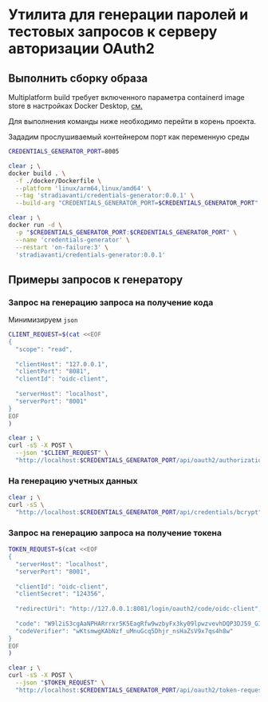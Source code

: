 # Утилита для генерации паролей и тестовых запросов к серверу авторизации OAuth2 

## Выполнить сборку образа

Multiplatform build требует включенного параметра containerd image store в настройках Docker Desktop, [см.](https://docs.docker.com/build/building/multi-platform/)

Для выполнения команды ниже необходимо перейти в корень проекта.

Зададим прослушиваемый контейнером порт как переменную среды

```sh
CREDENTIALS_GENERATOR_PORT=8005
```

```sh
clear ; \
docker build . \
  -f ./docker/Dockerfile \
  --platform 'linux/arm64,linux/amd64' \
  --tag 'stradiavanti/credentials-generator:0.0.1' \
  --build-arg "CREDENTIALS_GENERATOR_PORT=$CREDENTIALS_GENERATOR_PORT"
```

```sh
clear ; \
docker run -d \
  -p "$CREDENTIALS_GENERATOR_PORT:$CREDENTIALS_GENERATOR_PORT" \
  --name 'credentials-generator' \
  --restart 'on-failure:3' \
  'stradiavanti/credentials-generator:0.0.1'
```

## Примеры запросов к генератору

### Запрос на генерацию запроса на получение кода

Минимизируем `json`

```sh
CLIENT_REQUEST=$(cat <<EOF 
{
  "scope": "read",
  
  "clientHost": "127.0.0.1",
  "clientPort": "8081",
  "clientId": "oidc-client",
  
  "serverHost": "localhost",
  "serverPort": "8001"
}
EOF
)
```

```sh
clear ; \
curl -sS -X POST \
  --json "$CLIENT_REQUEST" \
  "http://localhost:$CREDENTIALS_GENERATOR_PORT/api/oauth2/authorization-url" | jq
```

### На генерацию учетных данных

```sh
clear ; \
curl -sS \
  "http://localhost:$CREDENTIALS_GENERATOR_PORT/api/credentials/bcrypt" | jq
```

### Запрос на генерацию запроса на получение токена

```sh
TOKEN_REQUEST=$(cat <<EOF 
{
  "serverHost": "localhost",
  "serverPort": "8001",
  
  "clientId": "oidc-client",
  "clientSecret": "124356",
  
  "redirectUri": "http://127.0.0.1:8081/login/oauth2/code/oidc-client",
  
  "code": "W9l2iS3cgAaNPHARrrxr5K5EagRfw9wzbyFx3ky09lpwzvevhDQP3DJ59_GIjft3p26Gfd-H0pT5mxcngNiVHCFnDWkQb8Ti2of5Pxqu_-0I3bfvUjbEE__wdHFaVY5l",
  "codeVerifier": "wKtsmwgKAbNzf_uMnuGcq5Dhjr_nsHaZsV9x7qs4h8w"
}
EOF
)
```

```sh
clear ; \
curl -sS -X POST \
  --json "$TOKEN_REQUEST" \
  "http://localhost:$CREDENTIALS_GENERATOR_PORT/api/oauth2/token-request"
```